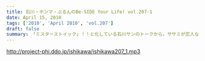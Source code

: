 ```yaml
---
title: 石川・ホンマ・ぶるんのBe-SIDE Your Life! vol.207-1
date: April 15, 2010
tags: ['2010', 'April 2010', 'vol.207']
draft: false
summary: 「ミスターストイック」！！と化している石川サンのトークから。ササミが恋人なのか？？？ジャブを繰り出せ！NAMAE
---
```


http://project-phi.ddo.jp/ishikawa/ishikawa207_1.mp3
